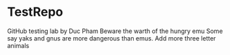 # TestRepo
GitHub testing lab by Duc Pham
Beware the warth of the hungry emu
Some say yaks and gnus are more dangerous than emus.
Add more three letter animals
